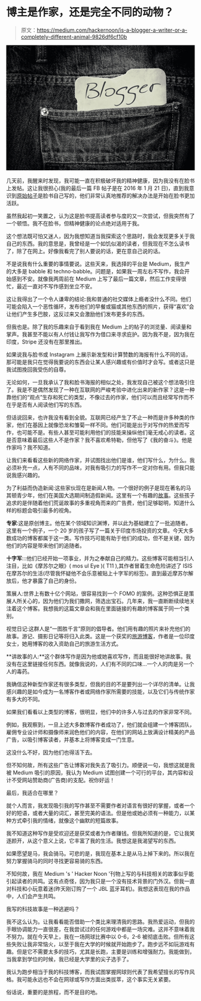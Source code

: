 # 博主是作家，还是完全不同的动物？

> 原文：<https://medium.com/hackernoon/is-a-blogger-a-writer-or-a-completely-different-animal-9826df6cf10b>

![](img/88be9a7327cdb529265084ace4d3fb03.png)

几天前，我醒来时发现，我可能一直在积极破坏我的精神健康，因为我没有在脸书上发帖。这让我很担心(我的最后一篇 FB 帖子是在 2016 年 1 月 21 日)，直到我意识到[原始帖子](https://newsroom.fb.com/news/2017/12/hard-questions-is-spending-time-on-social-media-bad-for-us/)是脸书自己写的，他们非常认真地推荐的解决办法是开始在脸书更加活跃。

虽然我起初一笑置之，认为这是脸书提高读者参与度的又一次尝试，但我突然有了一个顿悟。我不在脸书，但精神健康的论点绝对适用于我。

这个想法既可怕又迷人，因为我想知道当我探索这个思路时，我会发现更多关于我自己的东西。我的意思是，我曾经是一个如饥似渴的读者，但我现在不怎么读书了，除了在网上。好像我看完了别人要说的话，更在意自己说的话。

不是说我有什么重要的事情要说。这些天来，我选择的平台是 Medium，我生产的大多是 babble 和 techno-babble。问题是，如果我一周左右不写作，我会开始感到不安。就像我两周前在 Medium 上写了最后一篇文章，然后工作变得很忙，最近一直对不写作感到坐立不安。

这让我得出了一个令人谦卑的结论:我和普通的社交媒体上瘾者没什么不同。他们可能会陷入一个恶性循环，发布他们的早餐或猫或其他东西的照片，获得“喜欢”会让他们产生多巴胺，这反过来又会激励他们发布更多的东西。

但我也是。除了我的乐趣来自于看到我在 Medium 上的帖子的浏览量、阅读量和掌声。我甚至不能以有人付钱让我写作为借口来寻求庇护。因为我不是，因为我在印度，Stripe 还没有在那里推出。

如果说我与脸书或 Instagram 上展示新发型和计算赞数的海报有什么不同的话，那可能是我只在觉得我要说的东西会让某人感兴趣或有价值时才会写。或者这只是我试图挽回我受伤的自尊。

无论如何，一旦我承认了我和脸书海报的相似之处，我发现自己被这个想法吸引住了。我是不是偶然发现了一种在互联网的严峻考验中进化出来的新作家？这是一种靠他们的“观点”生存和死亡的类型，不像过去的作家，他们可以而且经常写作而不在乎是否有人阅读他们写的东西。

但话说回来，也许我没有看到全貌。互联网已经产生了不止一种而是许多种类的作家，他们在基因上就像恐龙和雏菊一样不同。他们可能是出于对写作的热爱而写作，也可能不是。有些人甚至可能利用他们的技能来操纵他们毫无戒心的读者。这是否意味着最后这些人不是作家？我不喜欢希特勒，但他写了《我的奋斗》。他是作家吗？我不知道。

让我们来看看这些新的网络作家，并试图找出他们是谁，他们写什么，为什么。我必须补充一点，人有不同的品味，对我有吸引力的写作不一定对你有用。但我只能说我感兴趣的。

为了利益而伪造新闻:这些家伙现在是新闻人物。一个很好的例子是现在著名的马其顿青少年，他们在美国大选期间制造假新闻。这里有一个有趣的[故事](https://www.wired.com/2017/02/veles-macedonia-fake-news/)。这些孩子追求的是伴随着他们荒诞故事的多重视角而来的广告费，他们足够聪明，知道什么样的标题会吸引最多的视角。

**专家**:这是原创博主。他在某个领域知识渊博，并以此为基础建立了一批追随者。这里有一个例子，一个 20 岁的孩子写了一篇关于印度市场投资的文章。今天大多数成功的博客都属于这一类。写作技巧可能有助于他们的成功，但不是关键，因为他们的内容是带来他们的追随者。

**十字军**:::他们已经开始一项事业，并为之奉献自己的精力。这些博客可能相当引人注目，比如《摩苏尔之眼》( mos ul Eye )( T11 ),其作者冒着生命危险讲述了 ISIS 在摩苏尔的生活(尽管我怀疑他不会乐意被贴上十字军的标签)。直到最近摩苏尔解放后，他才暴露了自己的身份。

策展人:世界上有数十亿个网站，很容易找到一个 FOMO 的案例。这种恐惧正是策展人所关心的，因为他们为我们撒网，筛选出宝石。几年来，我一直断断续续地关注着这个博客。我想我的这篇文章会和我在里面链接的有趣的博客属于同一个类别。

视觉日记:这群人是“一图胜千言”原则的倡导者。他们用有趣的照片来补充他们的故事。游记、摄影日记等将归入此类。这是一个获奖的[旅游博客](https://the-shooting-star.com)，作者是一位印度女士，她用博客的收入资助自己的旅游生活方式。

**讲故事的人:**这个群体写作是因为他或她喜欢写作，而且能很好地讲故事。我没有在这里链接任何东西。就像我说的，人们有不同的口味…一个人的肉是另一个人的毒药。

我确信这种新型作家还有很多类型，但我的目的不是要列出一个详尽的清单。让我感兴趣的是如今成为一名博客作者或网络作家所需要的技能，以及它们与传统作家有多大的不同。

如果我们看看以上类型的博客，很明显，他们中的许多人与过去的作家非常不同。

例如，我观察到，一旦上述大多数博客作者成功了，他们就会组建一个博客团队，雇佣专业设计师和摄像师来润色他们的内容，在他们的网站上放满设计精美的产品广告，以吸引博客读者，并基本上将博客变成一门生意。

这没什么不好，因为他们也得活下去。

但不知何故，所有这些广告让博客对我失去了吸引力。顺便说一句，我想这就是我被 Medium 吸引的原因，我认为 Medium 试图创建一个可行的平台，其内容和设计不受网站赞助商(广告商)的支配。祝你好运！

最后，我适合在哪里？

就个人而言，我发现吸引我的写作甚至不需要作者对语言有很好的掌握，或者一个好的短语，或者大量的词汇，甚至完美的语法。但是他或她必须有一种能力，以某种方式牵引我的情绪，就像这个幽默的短篇故事。

我不知道这种写作是受欢迎还是获奖或者为作者赚钱。但我所知道的是，它让我笑逐颜开，从这个意义上说，它丰富了我的生活。我想这是我渴望写的东西。

如果愿望是马，我会骑马。可悲的是，我现在基本上是从马上掉下来的。所以我在努力掌握骑马的同时寻找更容易骑的东西。

不知何故，我在 Medium 's ' Hacker Noon '刊物上写的与科技相关的故事似乎能引起读者的共鸣。这有点奇怪，因为我只是一个没有技术背景的门外汉。但我一直对科技和小玩意着迷(昨天刚订购了一个 JBL 蓝牙耳机)。我想这表现在我的作品中，人们会产生共鸣。

我写的科技故事是一种逃避吗？

我不这么认为。让我看看能否借助一个类比来理清我的思路。我热爱运动，但我的手眼协调能力一直很差，在我尝试过的任何游戏中都是一场灾难。这并不意味着我不努力。就在今天早上，我在一场网球比赛中以 0-6，2-6 被彻底击败。但所有这些失败让我非常恼火，以至于我在大学的时候就开始跑步了。跑步远不如玩游戏有趣。但是它不需要太多的技巧，尤其是长跑，主要是训练和增强耐力。我能做到，当我拿到学位的时候，我已经是大学里的尖子选手了。

我认为跑步相当于我的科技博客，而我试图掌握网球则代表了我希望擅长的写作风格。我可能永远也不会在网球或写作方面出类拔萃，这个事实无关紧要。

俗话说，重要的是旅程，而不是目的地。